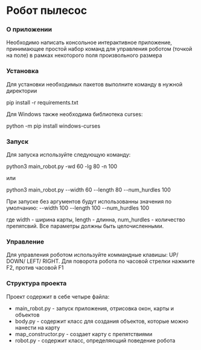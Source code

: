 # Робот пылесос 

### О приложении
Необходимо написать консольное интерактивное приложение, 
принимающее простой набор команд для управления роботом (точкой на поле)
в рамках некоторого поля произвольного размера

### Установка
Для установки необходимых пакетов выполните команду в нужной директории

pip install -r requirements.txt

Для Windows также необходима библиотека curses:

python -m pip install windows-curses
### Запуск

Для запуска используйте следующую команду:

python3 main_robot.py -wd 60 -lg 80 -n 100

или

python3 main_robot.py --width 60 --length 80 --num_hurdles 100

При запуске без аргументов будут использованны значения по умолчанию:
--width 100 --length 100 --num_hurdles 100



где width - ширина карты, length - длинна, num_hurdles - количество препятсвий.
Все параметры должны быть целочисленными.

### Управление

Для управления роботом используйте коммандные клавишы: UP/ DOWN/ LEFT/ RIGHT.
Для поворота робота по часовой стрелки нажмите F2, против часовой F1

### Структура проекта 
Проект содержит в себе четыре файла:

* main_robot.py - запуск приложения, отрисовка окон, карты и объектов
* body.py - содержит класс для создания объектов, которые можно нанести на карту
* map_constructor.py - создает карту с препятствиями 
* robot.py - содержит класс, определяющий поведение робота 